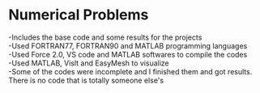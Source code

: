 # Numerical Problems
-Includes the base code and some results for the projects <br>
-Used FORTRAN77, FORTRAN90 and MATLAB programming languages <br>
-Used Force 2.0, VS code and MATLAB softwares to compile the codes <br>
-Used MATLAB, Vislt and EasyMesh to visualize <br>
-Some of the codes were incomplete and I finished them and got results. There is no code that is totally someone else's
